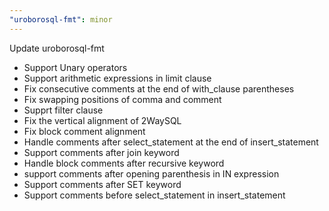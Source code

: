 ```yaml
---
"uroborosql-fmt": minor
---
```


Update uroborosql-fmt

- Support Unary operators
- Support arithmetic expressions in limit clause
- Fix consecutive comments at the end of with_clause parentheses
- Fix swapping positions of comma and comment
- Supprt filter clause
- Fix the vertical alignment of 2WaySQL
- Fix block comment alignment
- Handle comments after select_statement at the end of insert_statement
- Support comments after join keyword
- Handle block comments after recursive keyword
- support comments after opening parenthesis in IN expression
- Support comments after SET keyword
- Support comments before select_statement in insert_statement
